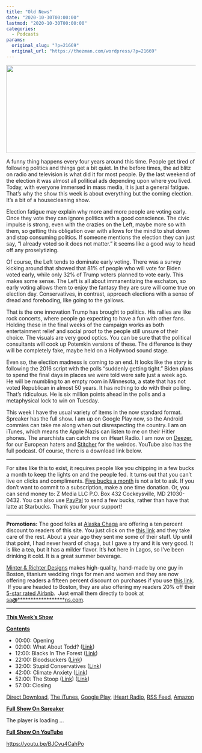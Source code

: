 ```yaml
---
title: "Old News"
date: "2020-10-30T00:00:00"
lastmod: "2020-10-30T00:00:00"
categories:
  - Podcasts
params:
  original_slug: "?p=21669"
  original_url: "https://thezman.com/wordpress/?p=21669"
---
```


[<img
src="http://thezman.com/wordpress/wp-content/uploads/2018/01/Power-Hour.png"
decoding="async" width="600" height="233" />](http://thezman.com/wordpress/wp-content/uploads/2018/01/Power-Hour.png)

A funny thing happens every four years around this time. People get
tired of following politics and things get a bit quiet. In the before
times, the ad blitz on radio and television is what did it for most
people. By the last weekend of the election it was almost all political
ads depending upon where you lived. Today, with everyone immersed in
mass media, it is just a general fatigue. That’s why the show this week
is about everything but the coming election. It’s a bit of a
housecleaning show.

Election fatigue may explain why more and more people are voting early.
Once they vote they can ignore politics with a good conscience. The
civic impulse is strong, even with the crazies on the Left, maybe more
so with them, so getting this obligation over with allows for the mind
to shut down and stop consuming politics. If someone mentions the
election they can just say, “I already voted so it does not matter.” it
seems like a good way to head off any proselytizing.

Of course, the Left tends to dominate early voting. There was a survey
kicking around that showed that 81% of people who will vote for Biden
voted early, while only 32% of Trump voters planned to vote early. This
makes some sense. The Left is all about immanentizing the eschaton, so
early voting allows them to enjoy the fantasy they are sure will come
true on election day. Conservatives, in contrast, approach elections
with a sense of dread and foreboding, like going to the gallows.

That is the one innovation Trump has brought to politics. His rallies
are like rock concerts, where people go expecting to have a fun with
other fans. Holding these in the final weeks of the campaign works as
both entertainment relief and social proof to the people still unsure of
their choice. The visuals are very good optics. You can be sure that the
political consultants will cook up Potemkin versions of these. The
difference is they will be completely fake, maybe held on a Hollywood
sound stage.

Even so, the election madness is coming to an end. It looks like the
story is following the 2016 script with the polls “suddenly getting
tight.” Biden plans to spend the final days in places we were told were
safe just a week ago. He will be mumbling to an empty room in Minnesota,
a state that has not voted Republican in almost 50 years. It has nothing
to do with their polling. That’s ridiculous. He is six million points
ahead in the polls and a metaphysical lock to win on Tuesday.

This week I have the usual variety of items in the now standard format.
Spreaker has the full show. I am up on Google Play now, so the Android
commies can take me along when out disrespecting the country. I am on
iTunes, which means the Apple Nazis can listen to me on their Hitler
phones. The anarchists can catch me on iHeart Radio. I am now on
<a href="https://www.deezer.com/show/623032" rel="noopener noreferrer"
target="_blank">Deezer</a>, for our European haters and <a
href="https://www.stitcher.com/podcast/the-z-blog-power-hour?refid=stpr"
rel="noopener noreferrer" target="_blank">Stitcher</a> for the weirdos.
YouTube also has the full podcast. Of course, there is a download link
below.

------------------------------------------------------------------------

For sites like this to exist, it requires people like you chipping in a
few bucks a month to keep the lights on and the people fed. It turns out
that you can’t live on clicks and compliments.
<a href="https://www.subscribestar.com/the-z-blog"
rel="noopener noreferrer" target="_blank">Five bucks a month</a> is not
a lot to ask. If you don’t want to commit to a subscription, make a one
time donation. Or, you can send money to: Z Media LLC P.O. Box 432
Cockeysville, MD 21030-0432. You can also use <a
href="https://www.paypal.com/cgi-bin/webscr?cmd=_s-xclick&amp;hosted_button_id=UDAS2Q8JYA6CN&amp;source=url"
rel="noopener noreferrer" target="_blank">PayPal</a> to send a few
bucks, rather than have that latte at Starbucks. Thank you for your
support!

------------------------------------------------------------------------

**Promotions:** The good folks at
<a href="https://alaskachaga.us/" rel="noopener noreferrer"
target="_blank">Alaska Chaga</a> are offering a ten percent discount to
readers of this site. You just click on the
<a href="https://alaskachaga.us/discount/ZMAN" rel="noopener noreferrer"
target="_blank">this link</a> and they take care of the rest. About a
year ago they sent me some of their stuff. Up until that point, I had
never heard of chaga, but I gave a try and it is very good. It is like a
tea, but it has a milder flavor. It’s hot here in Lagos, so I’ve been
drinking it cold. It is a great summer beverage.

<a href="https://www.minterandrichterdesigns.com/"
rel="noreferrer nofollow noopener" target="_blank">Minter &amp; Richter
Designs</a> makes high-quality, hand-made by one guy in Boston, titanium
wedding rings for men and women and they are now offering readers a
fifteen percent discount on purchases if you use
<a href="https://www.minterandrichterdesigns.com/discount/ZMAN"
rel="noreferrer nofollow noopener" target="_blank">this link</a>. 
 <span class="highlight"><span class="colour"><span class="font"><span class="size">If
you are headed to Boston, they are also offering my readers 20% off
their <a
href="https://www.airbnb.com/users/7988017/listings?user_id=7988017&amp;s=3"
rel="noopener noreferrer" target="_blank">5-star rated Airbnb</a>.  Just
email them directly to book at
<a href="mailto:sa***@*********************ns.com"
data-original-string="MnW5UmO2XEwmaYyQGnoYzA==cb7JvDb872CDNVGNKyS6an2QE3jC+3SJAuKpHNEm55rE09lrxNXzgT4ATzq/ae6j3eL"><span
class="apbct-email-encoder"
data-original-string="w+c5VVJN8wjF/38GXpWDkg==cb7y/wyzF4v8qoLJyCXBz1GNVSe2/4csaE7FzySJAHCniqDISdbH4OOVmX0exbhLlyi"
title="This contact has been encoded by Anti-Spam by CleanTalk. Click to decode. To finish the decoding make sure that JavaScript is enabled in your browser.">sa<span
class="apbct-blur">***</span>@<span
class="apbct-blur">*********************</span>ns.com</span></a>.</span></span></span></span>

------------------------------------------------------------------------

**<u>This Week’s Show</u>**

**<u>Contents</u>**

-   00:00: Opening
-   02:00: What About Todd? (<a
    href="https://www.dailymail.co.uk/news/article-8825697/Alabama-woman-pleads-GUILTY-murdering-rapist.html"
    rel="noopener noreferrer" target="_blank">Link</a>)
-   12:00: Blacks In The Forest (<a
    href="https://www.thrillist.com/travel/nation/diversity-in-us-national-parks-campers-of-color"
    rel="noopener noreferrer" target="_blank">Link</a>)
-   22:00: Bloodsuckers (<a
    href="https://www.bloomberg.com/news/articles/2020-10-06/the-unemployed-trader-who-became-a-700-million-cum-ex-exile"
    rel="noopener noreferrer" target="_blank">Link</a>)
-   32:00: Stupid Conservatives
    (<a href="https://archive.is/9I6AM" rel="noopener noreferrer"
    target="_blank">Link</a>)
-   42:00: Climate Anxiety (<a
    href="https://www.theguardian.com/environment/2020/oct/08/anxiety-climate-crisis-trauma-paralysing-effect-psychologists"
    rel="noopener noreferrer" target="_blank">Link</a>)
-   52:00: The Stoop
    (<a href="https://archive.is/FgfrJ" rel="noopener noreferrer"
    target="_blank">Link</a>)
    (<a href="https://www.stoopnilsson.net/" rel="noopener noreferrer"
    target="_blank">Link</a>)
-   57:00: Closing

<a href="https://api.spreaker.com/v2/episodes/41707406/download.mp3"
rel="noopener noreferrer" target="_blank">Direct Download</a>, <a
href="https://itunes.apple.com/us/podcast/the-z-blog-power-hour/id1262799640?mt=2"
rel="noopener noreferrer" target="_blank">The iTunes</a>, <a
href="https://podcasts.google.com/?feed=aHR0cHM6Ly93d3cuc3ByZWFrZXIuY29tL3Nob3cvMjU4OTY1Ny9lcGlzb2Rlcy9mZWVk"
rel="noopener noreferrer" target="_blank">Google Play</a>, <a href="https://www.iheart.com/podcast/the-z-blog-power-hour-29246491/"
rel="noopener noreferrer" target="_blank">iHeart Radio,</a>
<a href="https://www.spreaker.com/show/2589657/episodes/feed"
rel="noopener noreferrer" target="_blank">RSS Feed</a>, <a
href="https://music.amazon.com/podcasts/0d8bc343-742c-40fe-95c8-616ccf4cf1fa/The-Z-Blog-Power-Hour"
rel="noopener noreferrer" target="_blank">Amazon</a>

**<u>Full Show On Spreaker</u>**

The player is loading ...

<span class="widget_spinner dark"></span>

**<u>Full Show On YouTube</u>**

https://youtu.be/BJCvu4CahPo

 
